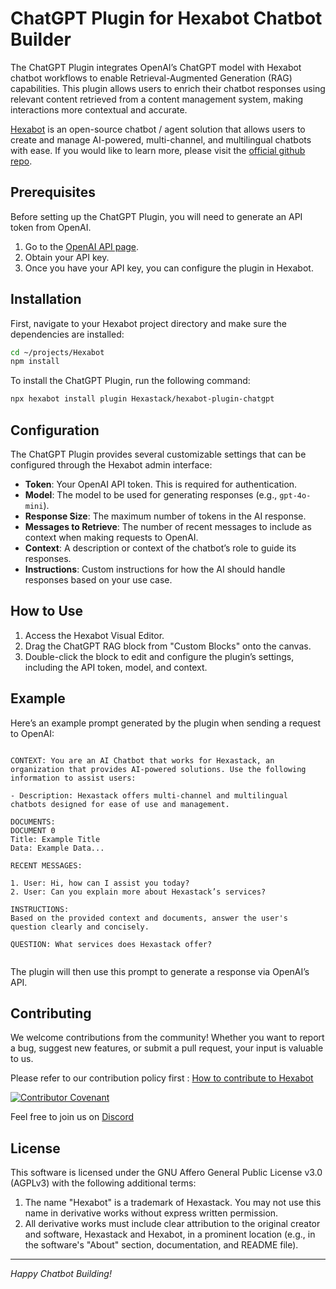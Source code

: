# ChatGPT Plugin for Hexabot Chatbot Builder

The ChatGPT Plugin integrates OpenAI’s ChatGPT model with Hexabot chatbot workflows to enable Retrieval-Augmented Generation (RAG) capabilities. This plugin allows users to enrich their chatbot responses using relevant content retrieved from a content management system, making interactions more contextual and accurate.

[Hexabot](https://hexabot.ai/) is an open-source chatbot / agent solution that allows users to create and manage AI-powered, multi-channel, and multilingual chatbots with ease. If you would like to learn more, please visit the [official github repo](https://github.com/Hexastack/Hexabot/).

## Prerequisites

Before setting up the ChatGPT Plugin, you will need to generate an API token from OpenAI.

1. Go to the [OpenAI API page](https://openai.com/api).
2. Obtain your API key.
3. Once you have your API key, you can configure the plugin in Hexabot.

## Installation

First, navigate to your Hexabot project directory and make sure the dependencies are installed:

```sh
cd ~/projects/Hexabot
npm install
```

To install the ChatGPT Plugin, run the following command:

```sh
npx hexabot install plugin Hexastack/hexabot-plugin-chatgpt
```

## Configuration

The ChatGPT Plugin provides several customizable settings that can be configured through the Hexabot admin interface:

- **Token**: Your OpenAI API token. This is required for authentication.
- **Model**: The model to be used for generating responses (e.g., `gpt-4o-mini`).
- **Response Size**: The maximum number of tokens in the AI response.
- **Messages to Retrieve**: The number of recent messages to include as context when making requests to OpenAI.
- **Context**: A description or context of the chatbot’s role to guide its responses.
- **Instructions**: Custom instructions for how the AI should handle responses based on your use case.

## How to Use

1. Access the Hexabot Visual Editor.
2. Drag the ChatGPT RAG block from "Custom Blocks" onto the canvas.
3. Double-click the block to edit and configure the plugin’s settings, including the API token, model, and context.

## Example

Here’s an example prompt generated by the plugin when sending a request to OpenAI:

```

CONTEXT: You are an AI Chatbot that works for Hexastack, an organization that provides AI-powered solutions. Use the following information to assist users:

- Description: Hexastack offers multi-channel and multilingual chatbots designed for ease of use and management.

DOCUMENTS:
DOCUMENT 0
Title: Example Title
Data: Example Data...

RECENT MESSAGES:

1. User: Hi, how can I assist you today?
2. User: Can you explain more about Hexastack’s services?

INSTRUCTIONS:
Based on the provided context and documents, answer the user's question clearly and concisely.

QUESTION: What services does Hexastack offer?


```

The plugin will then use this prompt to generate a response via OpenAI’s API.

## Contributing

We welcome contributions from the community! Whether you want to report a bug, suggest new features, or submit a pull request, your input is valuable to us.

Please refer to our contribution policy first : [How to contribute to Hexabot](./CONTRIBUTING.md)

[![Contributor Covenant](https://img.shields.io/badge/Contributor%20Covenant-2.1-4baaaa.svg)](./CODE_OF_CONDUCT.md)

Feel free to join us on [Discord](https://discord.gg/rNb9t2MFkG)

## License

This software is licensed under the GNU Affero General Public License v3.0 (AGPLv3) with the following additional terms:

1. The name "Hexabot" is a trademark of Hexastack. You may not use this name in derivative works without express written permission.
2. All derivative works must include clear attribution to the original creator and software, Hexastack and Hexabot, in a prominent location (e.g., in the software's "About" section, documentation, and README file).

---

_Happy Chatbot Building!_
